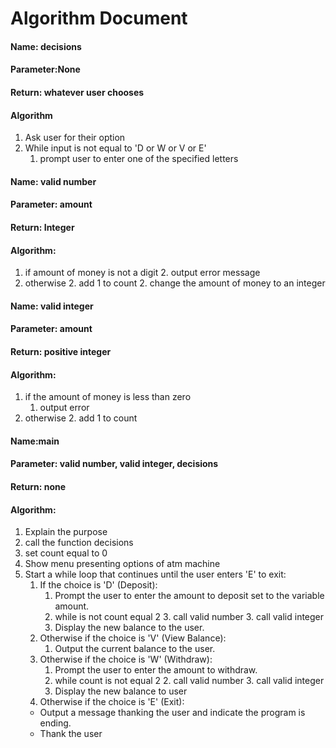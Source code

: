 # Algorithm Document


#### Name: decisions
#### Parameter:None
#### Return: whatever user chooses 
#### Algorithm
1. Ask user for their option 
2.  While input is not equal to 'D or W or V or E' 
    1. prompt user to enter one of the specified letters


#### Name: valid number
#### Parameter: amount
#### Return: Integer
#### Algorithm:
1. if amount of money is not a digit 
   2. output error message
2. otherwise
   2. add 1 to count 
   2. change the amount of money to an integer

#### Name: valid integer
#### Parameter: amount
#### Return: positive integer
#### Algorithm:
1. if the amount of money is less than zero
   1. output error
2. otherwise
   2. add 1 to count 

#### Name:main
#### Parameter: valid number, valid integer, decisions
#### Return: none
#### Algorithm:
1. Explain the purpose
2. call the function decisions
3. set count equal to 0
4. Show menu presenting options of atm machine
4. Start a while loop that continues until the user enters 'E' to exit:
   1. If the choice is 'D' (Deposit):
      1. Prompt the user to enter the amount to deposit set to the variable amount.
      2. while is not count equal 2
         3. call valid number
         3. call valid integer
      4. Display the new balance to the user.
   4. Otherwise if the choice is 'V' (View Balance):
      1. Output the current balance to the user.
   5. Otherwise if the choice is 'W' (Withdraw):
      1. Prompt the user to enter the amount to withdraw.
      2. while count is not equal 2
         2. call valid number
         3. call valid integer
      4. Display the new balance to user
   6. Otherwise if the choice is 'E' (Exit):
   - Output a message thanking the user and indicate the program is ending.
   - Thank the user

